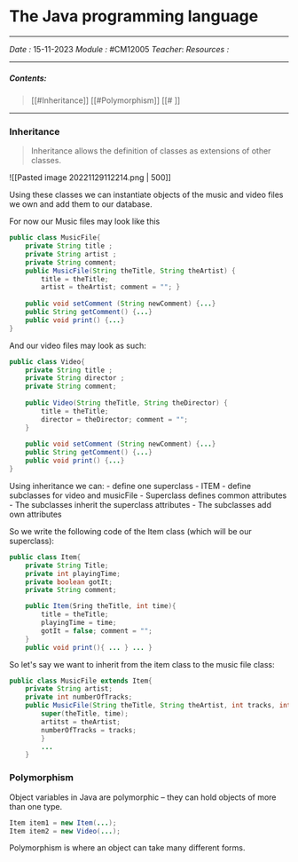 # The Java programming language
---
*Date :*  15-11-2023 
*Module :* #CM12005 
*Teacher*: 
*Resources :*

---
##### Contents: 
> [[#Inheritance]]
> [[#Polymorphism]]
> [[# ]]
> 
--- 

### Inheritance
>Inheritance allows the definition of classes as extensions of other classes. 

![[Pasted image 20221129112214.png | 500]]

Using these classes we can instantiate objects of the music and video files we own and add them to our database. 

For now our Music files may look like this
```Java
public class MusicFile{ 
	private String title ; 
	private String artist ; 
	private String comment; 
	public MusicFile(String theTitle, String theArtist) { 
		title = theTitle; 
		artist = theArtist; comment = ""; } 
	
	public void setComment (String newComment) {...} 
	public String getComment() {...} 
	public void print() {...} 
}
```
And our video files may look as such:
``` Java
public class Video{ 
	private String title ; 
	private String director ; 
	private String comment; 
	
	public Video(String theTitle, String theDirector) { 
		title = theTitle; 
		director = theDirector; comment = ""; 
	} 
	
	public void setComment (String newComment) {...} 
	public String getComment() {...} 
	public void print() {...} 
}
```

Using inheritance we can:
	- define one superclass - ITEM
	- define subclasses for video and musicFile
	- Superclass defines common attributes
	- The subclasses inherit the superclass attributes
	- The subclasses add own attributes

So we write the following code of the Item class (which will be our superclass):
```Java
public class Item{ 
	private String Title; 
	private int playingTime; 
	private boolean gotIt; 
	private String comment; 

	public Item(Sring theTitle, int time){ 
		title = theTitle; 
		playingTime = time; 
		gotIt = false; comment = ""; 
	} 
	public void print(){ ... } ... }
```

So let's say we want to inherit from the item class to the music file class:
```Java
public class MusicFile extends Item{ 
	private String artist; 
	private int numberOfTracks; 
	public MusicFile(String theTitle, String theArtist, int tracks, int time){
		super(theTitle, time);
		artitst = theArtist; 
		numberOfTracks = tracks; 
		} 
		... 
	}

```


### Polymorphism

Object variables in Java are polymorphic – they can hold objects of more than one type.
``` Java
Item item1 = new Item(...); 
Item item2 = new Video(...);
```
Polymorphism is where an object can take many different forms. 
